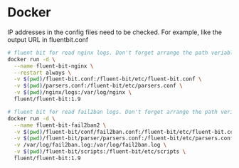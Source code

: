 # Docker

IP addresses in the config files need to be checked.
For example, like the output URL in fluentbit.conf

```bash
# fluent bit for read nginx logs. Don't forget arrange the path veriables
docker run -d \
  --name fluent-bit-nginx \
  --restart always \
  -v $(pwd)/fluent-bit.conf:/fluent-bit/etc/fluent-bit.conf \
  -v $(pwd)/parsers.conf:/fluent-bit/etc/parsers.conf \
  -v $(pwd)/nginx/logs:/var/log/nginx \
  fluent/fluent-bit:1.9
```

```bash
# fluent bit for read fail2ban logs. Don't forget arrange the path veriables
docker run -d \
  --name fluent-bit-fail2ban2 \
  -v $(pwd)/fluent-bit/conf/fail2ban.conf:/fluent-bit/etc/fluent-bit.conf \
  -v $(pwd)/fluent-bit/parser/parsers.conf:/fluent-bit/etc/parsers.conf \
  -v /var/log/fail2ban.log:/var/log/fail2ban.log \
  -v $(pwd)/fluent-bit/scripts:/fluent-bit/etc/scripts \
  fluent/fluent-bit:1.9

```
